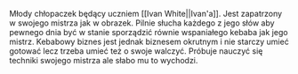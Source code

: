Młody chłopaczek będący uczniem [[Ivan White||Ivan'a]]. Jest zapatrzony w swojego mistrza jak w obrazek. Pilnie słucha każdego z jego słów aby pewnego dnia być w stanie sporządzić równie wspaniałego kebaba jak jego mistrz. Kebabowy biznes jest jednak biznesem okrutnym i nie starczy umieć gotować lecz trzeba umieć też o swoje walczyć. Próbuje nauczyć się techniki swojego mistrza ale słabo mu to wychodzi. 